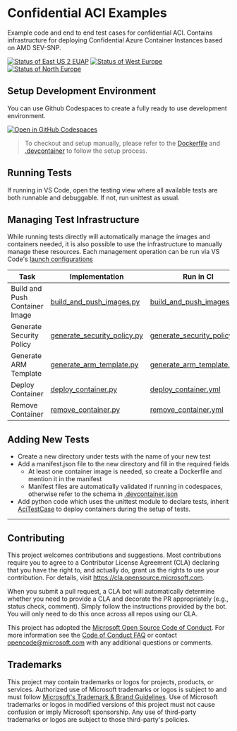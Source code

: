 # Confidential ACI Examples

Example code and end to end test cases for confidential ACI. Contains infrastructure for deploying Confidential Azure Container Instances based on AMD SEV-SNP.

[![Status of East US 2 EUAP](https://github.com/microsoft/confidential-aci-examples/actions/workflows/status_eastus2euap.yml/badge.svg?branch=main)](https://github.com/microsoft/confidential-aci-examples/actions/workflows/status_eastus2euap.yml)
[![Status of West Europe](https://github.com/microsoft/confidential-aci-examples/actions/workflows/status_westeurope.yml/badge.svg?branch=main)](https://github.com/microsoft/confidential-aci-examples/actions/workflows/status_westeurope.yml)
[![Status of North Europe](https://github.com/microsoft/confidential-aci-examples/actions/workflows/status_northeurope.yml/badge.svg?branch=main)](https://github.com/microsoft/confidential-aci-examples/actions/workflows/status_northeurope.yml)

## Setup Development Environment

You can use Github Codespaces to create a fully ready to use development environment.

[![Open in GitHub Codespaces](https://github.com/codespaces/badge.svg)](https://github.com/codespaces/new?hide_repo_select=true&ref=main&repo=616412316&machine=standardLinux32gb&devcontainer_path=.devcontainer%2Fdevcontainer.json&location=WestEurope)

> To checkout and setup manually, please refer to the [Dockerfile](.devcontainer/Dockerfile) and [.devcontainer](.devcontainer/devcontainer.json) to follow the setup process.

## Running Tests

If running in VS Code, open the testing view where all available tests are both runnable and debuggable. If not, run unittest as usual.

## Managing Test Infrastructure

While running tests directly will automatically manage the images and containers needed, it is also possible to use the infrastructure to manually manage these resources. Each management operation can be run via VS Code's [launch configurations](.vscode/launch.json)

| Task                           | Implementation                                                   | Run in CI                                                                      |
| ------------------------------ | ---------------------------------------------------------------- | ------------------------------------------------------------------------------ |
| Build and Push Container Image | [build_and_push_images.py](infra/build_and_push_images.py)       | [build_and_push_images.yml](.github/workflows/build_and_push_images.yml)       |
| Generate Security Policy       | [generate_security_policy.py](infra/generate_security_policy.py) | [generate_security_policy.yml](.github/workflows/generate_security_policy.yml) |
| Generate ARM Template          | [generate_arm_template.py](infra/generate_arm_template.py)       | [generate_arm_template.yml](.github/workflows/generate_arm_template.yml)       |
| Deploy Container               | [deploy_container.py](infra/deploy_container.py)                 | [deploy_container.yml](.github/workflows/deploy_container.yml)                 |
| Remove Container               | [remove_container.py](infra/remove_container.py)                 | [remove_container.yml](.github/workflows/remove_container.yml)                 |

## Adding New Tests

- Create a new directory under tests with the name of your new test
- Add a manifest.json file to the new directory and fill in the required fields
  - At least one container image is needed, so create a Dockerfile and mention it in the manifest
  - Manifest files are automatically validated if running in codespaces, otherwise refer to the schema in [.devcontainer.json](.devcontainer/devcontainer.json)
- Add python code which uses the unittest module to declare tests, inherit [AciTestCase](infra/aci_test_case.py) to deploy containers during the setup of tests.

---

## Contributing

This project welcomes contributions and suggestions. Most contributions require you to agree to a
Contributor License Agreement (CLA) declaring that you have the right to, and actually do, grant us
the rights to use your contribution. For details, visit https://cla.opensource.microsoft.com.

When you submit a pull request, a CLA bot will automatically determine whether you need to provide
a CLA and decorate the PR appropriately (e.g., status check, comment). Simply follow the instructions
provided by the bot. You will only need to do this once across all repos using our CLA.

This project has adopted the [Microsoft Open Source Code of Conduct](https://opensource.microsoft.com/codeofconduct/).
For more information see the [Code of Conduct FAQ](https://opensource.microsoft.com/codeofconduct/faq/) or
contact [opencode@microsoft.com](mailto:opencode@microsoft.com) with any additional questions or comments.

## Trademarks

This project may contain trademarks or logos for projects, products, or services. Authorized use of Microsoft
trademarks or logos is subject to and must follow
[Microsoft's Trademark & Brand Guidelines](https://www.microsoft.com/en-us/legal/intellectualproperty/trademarks/usage/general).
Use of Microsoft trademarks or logos in modified versions of this project must not cause confusion or imply Microsoft sponsorship.
Any use of third-party trademarks or logos are subject to those third-party's policies.
